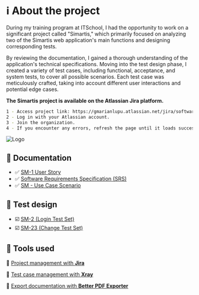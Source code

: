 # ℹ️ About the project
During my training program at ITSchool, I had the opportunity to work on a significant project called "Simartis," which primarily focused on analyzing two of the Simartis web application's main functions and designing corresponding tests.

By reviewing the documentation, I gained a thorough understanding of the application's technical specifications. Moving into the test design phase, I created a variety of test cases, including functional, acceptance, and system tests, to cover all possible scenarios. Each test case was meticulously crafted, taking into account different user interactions and potential edge cases.


**The Simartis project is available on the Atlassian Jira platform.**

```bash
1 - Access project link: https://gmarianlupu.atlassian.net/jira/software/c/projects/SM/boards/15
2 - Log in with your Atlassian account.
3 - Join the organization.
4 - If you encounter any errors, refresh the page until it loads successfully.
```

![Logo](https://www.gsma.com/get-involved/gsma-membership/wp-content/uploads/2024/01/Simartis-logo-grey-no-background-for-light-background.png)


## 📄 Documentation
- ✅ [SM-1 User Story](https://github.com/GeorgeMarian01/Simartis-Project/blob/main/Documentation/SM-1%20User%20story.pdf)
- ✅ [Software Requirements Specification (SRS)](https://github.com/GeorgeMarian01/Simartis-Project/blob/main/Documentation/Software%20requirements%20specification%20(SRS).pdf)
- ✅ [SM - Use Case Scenario](https://github.com/GeorgeMarian01/Simartis-Project/blob/main/Documentation/SM%20Use%20case%20scenario.pdf)


## 🧪 Test design
- ☑️ [SM-2 (Login Test Set)](https://github.com/GeorgeMarian01/Simartis-Project/blob/main/Documentation/SM-2%20(Login%20Test%20Set).pdf)
- ☑️ [SM-23 (Change Test Set)](https://github.com/GeorgeMarian01/Simartis-Project/blob/main/Documentation/SM-23%20(Change%20Test%20Set).pdf)

## 🔨 Tools used
🔶 [Project management with **Jira**](https://www.atlassian.com/software/jira)

🔶 [Test case management with **Xray**](https://www.getxray.app/)

🔶 [Export documentation with **Better PDF Exporter**](https://marketplace.atlassian.com/apps/5167/better-pdf-exporter-for-jira?tab=overview&hosting=cloud)
